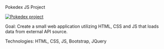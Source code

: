 Pokedex JS Project

<a href="https://freeimage.host/i/Rskyrv"><img src="https://iili.io/Rskyrv.md.png" alt="Pokedex project" border="0"></a>

Goal: Create a small web application utilizing HTML, CSS and JS that loads data from external API source.

Technologies: HTML, CSS, JS, Bootstrap, JQuery


